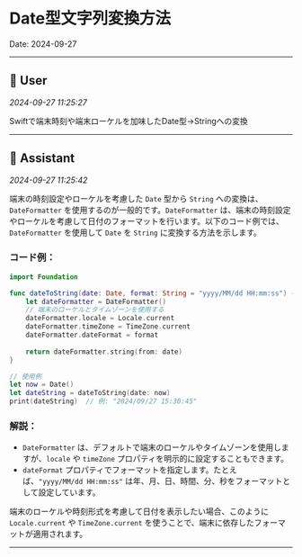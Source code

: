 # Date型文字列変換方法

Date: 2024-09-27

---

## 👤 User
*2024-09-27 11:25:27*

Swiftで端末時刻や端末ローケルを加味したDate型→Stringへの変換

---

## 🤖 Assistant
*2024-09-27 11:25:42*

端末の時刻設定やローケルを考慮した `Date` 型から `String` への変換は、`DateFormatter` を使用するのが一般的です。`DateFormatter` は、端末の時刻設定やローケルを考慮して日付のフォーマットを行います。以下のコード例では、`DateFormatter` を使用して `Date` を `String` に変換する方法を示します。

### コード例：

```swift
import Foundation

func dateToString(date: Date, format: String = "yyyy/MM/dd HH:mm:ss") -> String {
    let dateFormatter = DateFormatter()
    // 端末のローケルとタイムゾーンを使用する
    dateFormatter.locale = Locale.current
    dateFormatter.timeZone = TimeZone.current
    dateFormatter.dateFormat = format
    
    return dateFormatter.string(from: date)
}

// 使用例
let now = Date()
let dateString = dateToString(date: now)
print(dateString)  // 例: "2024/09/27 15:30:45"
```

### 解説：
- `DateFormatter` は、デフォルトで端末のローケルやタイムゾーンを使用しますが、`locale` や `timeZone` プロパティを明示的に設定することもできます。
- `dateFormat` プロパティでフォーマットを指定します。たとえば、`"yyyy/MM/dd HH:mm:ss"` は年、月、日、時間、分、秒をフォーマットとして設定しています。

端末のローケルや時刻形式を考慮して日付を表示したい場合、このように `Locale.current` や `TimeZone.current` を使うことで、端末に依存したフォーマットが適用されます。

---
